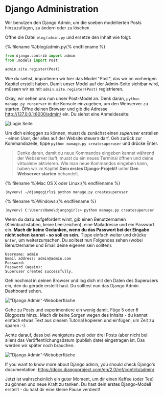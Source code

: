 # Django Administration

Wir benutzen den Django Admin, um die soeben modellierten Posts hinzuzufügen, zu ändern oder zu löschen.

Öffne die Datei `blog/admin.py` und ersetze den Inhalt wie folgt:

{% filename %}blog/admin.py{% endfilename %}

```python
from django.contrib import admin
from .models import Post

admin.site.register(Post)
```

Wie du siehst, importieren wir hier das Model "Post", das wir im vorherigen Kapitel erstellt haben. Damit unser Model auf der Admin-Seite sichtbar wird, müssen wir es mit `admin.site.register(Post)` registrieren.

Okay, wir sehen uns nun unser Post-Model an. Denk daran, `python manage.py runserver` in die Konsole einzugeben, um den Webserver zu starten. Öffne deinen Browser und gib die Adresse http://127.0.0.1:8000/admin/ ein. Du siehst eine Anmeldeseite:

![Login Seite](images/login_page2.png)

Um dich einloggen zu können, musst du zunächst einen *superuser* erstellen - einen User, der alles auf der Website steuern darf. Geh zurück zur Kommandozeile, tippe `python manage.py createsuperuser` und drücke Enter.

> Denke daran, damit du neue Kommandos eingeben kannst während der Webserver läuft, musst du ein neues Terminal öffnen und deine virtualenv aktivieren. Wie man neue Kommandos eingeben kann, haben wir im Kapitel **Dein erstes Django-Projekt!** unter **Den Webserver starten** behandelt.

{% filename %}Mac OS X oder Linux:{% endfilename %}

    (myvenv) ~/djangogirls$ python manage.py createsuperuser
    

{% filename %}Windows:{% endfilename %}

    (myvenv) C:\Users\Name\djangogirls> python manage.py createsuperuser
    

Wenn du dazu aufgefordert wirst, gib einen Benutzernamen (Kleinbuchstaben, keine Leerzeichen), eine Mailadresse und ein Passwort ein. **Mach dir keine Gedanken, wenn du das Passwort bei der Eingabe nicht sehen kannst - so soll es sein.** Tippe einfach weiter und drücke `Enter`, um weiterzumachen. Du solltest nun Folgendes sehen (wobei Benutzername und Email deine eigenen sein sollten):

    Username: admin
    Email address: admin@admin.com
    Password:
    Password (again):
    Superuser created successfully.
    

Geh nochmal in deinen Browser und log dich mit den Daten des Superusers ein, den du gerade erstellt hast. Du solltest nun das Django Admin Dashboard sehen.

!["Django Admin"-Weboberfläche](images/django_admin3.png)

Gehe zu Posts und experimentiere ein wenig damit. Füge 5 oder 6 Blogposts hinzu. Mach dir keine Sorgen wegen des Inhalts - du kannst einfach etwas Text aus diesem Tutorial kopieren und einfügen, um Zeit zu sparen :-).

Achte darauf, dass bei wenigstens zwei oder drei Posts (aber nicht bei allen) das Veröffentlichungsdatum (publish date) eingetragen ist. Das werden wir später noch brauchen.

!["Django Admin"-Weboberfläche](images/edit_post3.png)

If you want to know more about Django admin, you should check Django's documentation: https://docs.djangoproject.com/en/2.0/ref/contrib/admin/

Jetzt ist wahrscheinlich ein guter Moment, um dir einen Kaffee (oder Tee) zu gönnen und neue Kraft zu tanken. Du hast dein erstes Django-Modell erstellt - du hast dir eine kleine Pause verdient!